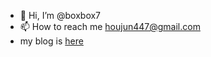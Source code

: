 - 👋 Hi, I’m @boxbox7
- 📫 How to reach me [houjun447@gmail.com](houjun447@gmail.com)
- my blog is [here](https://blog.r1cardohj.com)

<!---
boxbox7/boxbox7 is a ✨ special ✨ repository because its `README.md` (this file) appears on your GitHub profile.
You can click the Preview link to take a look at your changes.
--->

